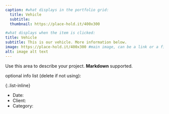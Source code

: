 ```yaml
--- 
caption: #what displays in the portfolio grid:
  title: Vehicle
  subtitle: 
  thumbnail: https://place-hold.it/400x300

#what displays when the item is clicked:
title: Vehicle
subtitle: This is our vehicle. More information below.
image: https://place-hold.it/400x300 #main image, can be a link or a file in assets/img/portfolio
alt: image alt text
---
```

Use this area to describe your project. **Markdown** supported.

optional info list (delete if not using):

{:.list-inline} 
- Date: 
- Client: 
- Category: 

